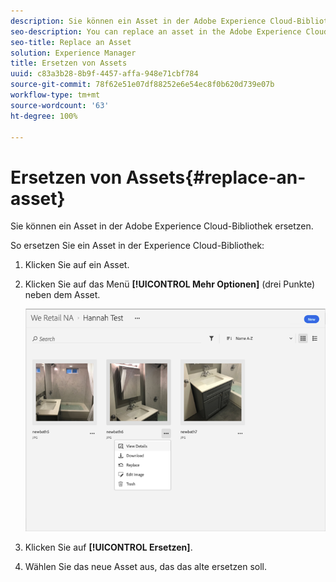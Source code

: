 ```yaml
---
description: Sie können ein Asset in der Adobe Experience Cloud-Bibliothek ersetzen.
seo-description: You can replace an asset in the Adobe Experience Cloud Library.
seo-title: Replace an Asset
solution: Experience Manager
title: Ersetzen von Assets
uuid: c83a3b28-8b9f-4457-affa-948e71cbf784
source-git-commit: 78f62e51e07df88252e6e54ec8f0b620d739e07b
workflow-type: tm+mt
source-wordcount: '63'
ht-degree: 100%

---
```



# Ersetzen von Assets{#replace-an-asset}

Sie können ein Asset in der Adobe Experience Cloud-Bibliothek ersetzen.

So ersetzen Sie ein Asset in der Experience Cloud-Bibliothek:

1. Klicken Sie auf ein Asset.
1. Klicken Sie auf das Menü **[!UICONTROL Mehr Optionen]** (drei Punkte) neben dem Asset.

   ![](assets/library_asset_options.png)

1. Klicken Sie auf **[!UICONTROL Ersetzen]**.
1. Wählen Sie das neue Asset aus, das das alte ersetzen soll.

